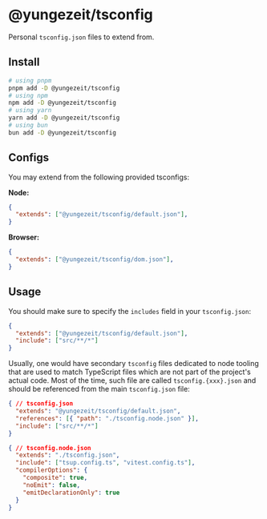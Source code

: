 # @yungezeit/tsconfig

Personal `tsconfig.json` files to extend from.

## Install

```bash
# using pnpm
pnpm add -D @yungezeit/tsconfig
# using npm
npm add -D @yungezeit/tsconfig
# using yarn
yarn add -D @yungezeit/tsconfig
# using bun
bun add -D @yungezeit/tsconfig
```

## Configs

You may extend from the following provided tsconfigs:

**Node:**

```json
{
  "extends": ["@yungezeit/tsconfig/default.json"],
}
```

**Browser:**

```json
{
  "extends": ["@yungezeit/tsconfig/dom.json"],
}
```

## Usage

You should make sure to specify the `includes` field in your `tsconfig.json`:

```json
{
  "extends": ["@yungezeit/tsconfig/default.json"],
  "include": ["src/**/*"]
}
```

Usually, one would have secondary `tsconfig` files dedicated to node tooling that are used to match TypeScript files which are not part of the project's actual code. Most of the time, such file are called `tsconfig.{xxx}.json` and should be referenced from the main `tsconfig.json` file:

```json
{ // tsconfig.json
  "extends": "@yungezeit/tsconfig/default.json",
  "references": [{ "path": "./tsconfig.node.json" }],
  "include": ["src/**/*"]
}
```

```json
{ // tsconfig.node.json
  "extends": "./tsconfig.json",
  "include": ["tsup.config.ts", "vitest.config.ts"],
  "compilerOptions": {
    "composite": true,
    "noEmit": false,
    "emitDeclarationOnly": true
  }
}
```
